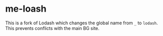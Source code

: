 # me-loash

This is a fork of Lodash which changes the global name from `_` to `lodash`.  This prevents conflicts with the main BG site.

